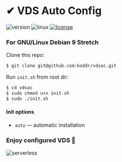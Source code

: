 # ✔ VDS Auto Config

![version](https://img.shields.io/badge/version-1.0.0-green.svg?style=flat) ![linux](https://img.shields.io/badge/supported-Debian_9,_Ubuntu_16|18-blue.svg?style=flat) [![license](https://img.shields.io/badge/license-MIT-red.svg?style=flat)](https://github.com/koddr/vdsac/blob/master/LICENSE.md)

### For GNU/Linux Debian 9 Stretch

Clone this repo:

```bash
$ git clone git@github.com:koddr/vdsac.git
```

Run `init.sh` from root dir:

```bash
$ cd vdsac
$ sudo chmod u+x init.sh
$ sudo ./init.sh
```
#### Init options

* `auto` — automatic installation

### Enjoy configured VDS 🎉

![serverless](https://user-images.githubusercontent.com/11155743/54482355-139c3300-4853-11e9-97f8-f3f865c7c16f.png)
